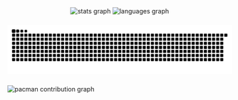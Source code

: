 <div align="center">
  <img src="https://github-readme-stats.vercel.app/api?username=dedi12pl&hide_title=false&hide_rank=false&show_icons=true&include_all_commits=true&count_private=true&disable_animations=false&theme=dracula&locale=en&hide_border=false&order=1" height="150" alt="stats graph"  />
  <img src="https://github-readme-stats.vercel.app/api/top-langs?username=dedi12pl&locale=en&hide_title=false&layout=compact&card_width=320&langs_count=5&theme=dracula&hide_border=false&order=2" height="150" alt="languages graph"  />
</div>

###

<img src="https://raw.githubusercontent.com/dedi12pl/dedi12pl/output/snake.svg" alt="Snake animation" />

###

<picture>
  <source media="(prefers-color-scheme: dark)" srcset="https://raw.githubusercontent.com/dedi12pl/dedi12pl/output/pacman-contribution-graph-dark.svg">
  <source media="(prefers-color-scheme: light)" srcset="https://raw.githubusercontent.com/dedi12pl/dedi12pl/output/pacman-contribution-graph.svg">
  <img alt="pacman contribution graph" src="https://raw.githubusercontent.com/dedi12pl/dedi12pl/output/pacman-contribution-graph.svg">
</picture>

###